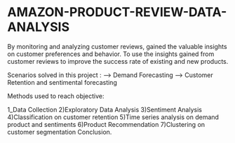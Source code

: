 # AMAZON-PRODUCT-REVIEW-DATA-ANALYSIS
By  monitoring and analyzing customer reviews,  gained the valuable insights on customer preferences and behavior.
To use the insights gained from customer reviews to improve the success rate of existing and new products.

Scenarios solved in this project : 
--> Demand Forecasting
--> Customer Retention and sentimental forecasting

Methods used to reach objective:

1_Data Collection
2)Exploratory Data Analysis
3)Sentiment Analysis
4)Classification on customer retention
5)Time series analysis on demand product and sentiments
6)Product Recommendation
7)Clustering on customer segmentation
Conclusion.
